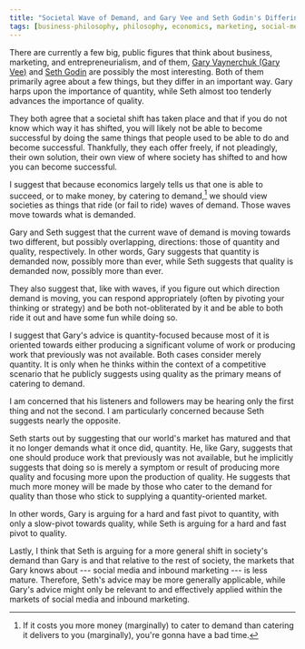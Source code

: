 ```yaml
---
title: "Societal Wave of Demand, and Gary Vee and Seth Godin's Differing Views about It"
tags: [business-philosophy, philosophy, economics, marketing, social-media, inbound-marketing]
---
```


There are currently a few big, public figures that think about business, marketing, and entrepreneurialism, and of them, [Gary Vaynerchuk (Gary Vee)](https://www.garyvaynerchuk.com) and [Seth Godin](http://sethgodin.typepad.com) are possibly the most interesting.
Both of them primarily agree about a few things, but they differ in an important way.
Gary harps upon the importance of quantity, while Seth almost too tenderly advances the importance of quality.

They both agree that a societal shift has taken place and
that if you do not know which way it has shifted, you will likely not be able to become successful by doing the same things that people used to be able to do and become successful.
Thankfully, they each offer freely, if not pleadingly, their own solution, their own view of where society has shifted to and how you can become successful.

I suggest that because economics largely tells us that one is able to succeed, or to make money, by catering to demand,[^notAlways] we should view societies as things that ride (or fail to ride) waves of demand.
Those waves move towards what is demanded.

[^notAlways]: If it costs you more money (marginally) to cater to demand than catering it delivers to you (marginally), you're gonna have a bad time.

Gary and Seth suggest that the current wave of demand is moving towards two different, but possibly overlapping, directions: those of quantity and quality, respectively.
In other words, Gary suggests that quantity is demanded now, possibly more than ever, while Seth suggests that quality is demanded now, possibly more than ever.

They also suggest that, like with waves, if you figure out which direction demand is moving, you can respond appropriately (often by pivoting your thinking or strategy) and be both not-obliterated by it and be able to both ride it out and have some fun while doing so.

I suggest that Gary's advice is quantity-focused because most of it is oriented towards either producing a significant volume of work or producing work that previously was not available.
Both cases consider merely quantity.
It is only when he thinks within the context of a competitive scenario that he publicly suggests using quality as the primary means of catering to demand.

I am concerned that his listeners and followers may be hearing only the first thing and not the second.
I am particularly concerned because Seth suggests nearly the opposite.

Seth starts out by suggesting that our world's market has matured and that it no longer demands what it once did, quantity.
He, like Gary, suggests that one should produce work that previously was not available,
but he implicitly suggests that doing so is merely a symptom or result of producing more quality and focusing more upon the production of quality.
He suggests that much more money will be made by those who cater to the demand for quality than those who stick to supplying a quantity-oriented market.

In other words, Gary is arguing for a hard and fast pivot to quantity, with only a slow-pivot towards quality, while Seth is arguing for a hard and fast pivot to quality.

Lastly, I think that Seth is arguing for a more general shift in society's demand than Gary is
and that relative to the rest of society, the markets that Gary knows about --- social media and inbound marketing --- is less mature.
Therefore, Seth's advice may be more generally applicable, while
Gary's advice might only be relevant to and effectively applied within the markets of social media and inbound marketing.
